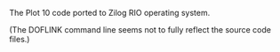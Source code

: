 The Plot 10 code ported to Zilog RIO operating system.

(The DOFLINK command line seems not to fully reflect the source code files.)
